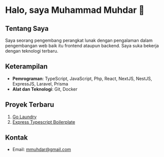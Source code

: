 <!--
**mmuhdar/mmuhdar** is a ✨ _special_ ✨ repository because its `README.md` (this file) appears on your GitHub profile.

Here are some ideas to get you started:

- 🔭 I’m currently working on ...
- 🌱 I’m currently learning ...
- 👯 I’m looking to collaborate on ...
- 🤔 I’m looking for help with ...
- 💬 Ask me about ...
- 📫 How to reach me: ...
- 😄 Pronouns: ...
- ⚡ Fun fact: ...
-->
# Halo, saya Muhammad Muhdar 👋

## Tentang Saya
Saya seorang pengembang perangkat lunak dengan pengalaman dalam pengembangan web baik itu frontend ataupun backend. Saya suka bekerja dengan teknologi terbaru.

<!-- ![Profil Saya](https://avatars.githubusercontent.com/u/45293775?v=4) -->

## Keterampilan
- **Pemrograman**: TypeScript, JavaScript, Php, React, NextJS, NestJS, ExpressJS, Laravel, Prisma
- **Alat dan Teknologi**: Git, Docker

## Proyek Terbaru
1. [Go Laundry](https://github.com/mmuhdar/go-laundry-api)
2. [Express Typescript Boilerplate](https://github.com/mmuhdar/express-ts-boilerplate)

## Kontak
- Email: mmuhdar@gmail.com

<!-- ![GitHub Stats](https://github-readme-stats.vercel.app/api?username=mmuhdar&show_icons=true&hide_title=true&count_private=true) -->

